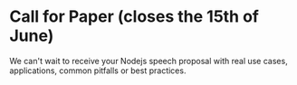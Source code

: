 Call for Paper (closes the 15th of June)
==============

We can't wait to receive your Nodejs speech proposal with real use cases, applications, common pitfalls or best practices. 


<!---
So if you think you have something to say 
get in contact with us and submit your paper via [TBD](#)]
--->
